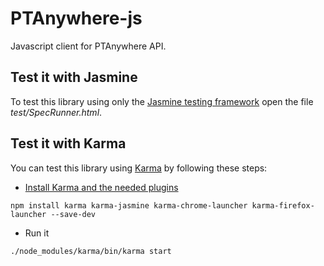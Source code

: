 # PTAnywhere-js

Javascript client for PTAnywhere API.

## Test it with Jasmine

To test this library using only the [Jasmine testing framework](http://jasmine.github.io) open the file _test/SpecRunner.html_.

## Test it with Karma

You can test this library using [Karma](http://karma-runner.github.io) by following these steps:

 * [Install Karma and the needed plugins](http://karma-runner.github.io/0.13/intro/installation.html)

 ```
 npm install karma karma-jasmine karma-chrome-launcher karma-firefox-launcher --save-dev
 ```

 * Run it

 ```
./node_modules/karma/bin/karma start
 ```
